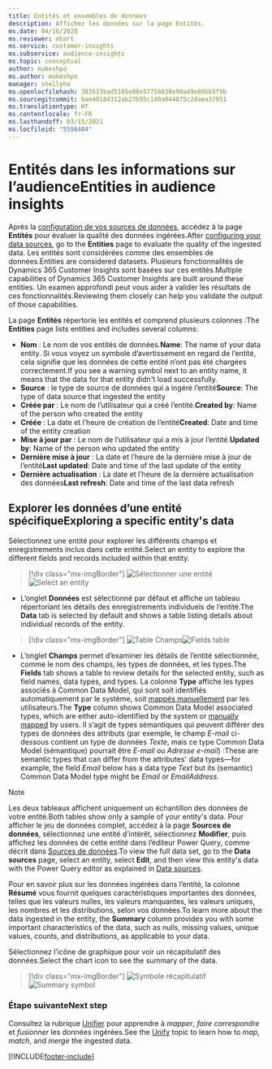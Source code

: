 ```yaml
---
title: Entités et ensembles de données
description: Affichez les données sur la page Entités.
ms.date: 04/16/2020
ms.reviewer: mhart
ms.service: customer-insights
ms.subservice: audience-insights
ms.topic: conceptual
author: mukeshpo
ms.author: mukeshpo
manager: shellyha
ms.openlocfilehash: 383523bad5105e08e57758838e90a49e805b5f9b
ms.sourcegitcommit: bae40184312ab27b95c140a044875c2daea37951
ms.translationtype: HT
ms.contentlocale: fr-FR
ms.lasthandoff: 03/15/2021
ms.locfileid: "5596404"
---
```

# <a name="entities-in-audience-insights"></a><span data-ttu-id="4b6b9-103">Entités dans les informations sur l’audience</span><span class="sxs-lookup"><span data-stu-id="4b6b9-103">Entities in audience insights</span></span>

<span data-ttu-id="4b6b9-104">Après la [configuration de vos sources de données](data-sources.md), accédez à la page **Entités** pour évaluer la qualité des données ingérées.</span><span class="sxs-lookup"><span data-stu-id="4b6b9-104">After [configuring your data sources](data-sources.md), go to the **Entities** page to evaluate the quality of the ingested data.</span></span> <span data-ttu-id="4b6b9-105">Les entités sont considérées comme des ensembles de données.</span><span class="sxs-lookup"><span data-stu-id="4b6b9-105">Entities are considered datasets.</span></span> <span data-ttu-id="4b6b9-106">Plusieurs fonctionnalités de Dynamics 365 Customer Insights sont basées sur ces entités.</span><span class="sxs-lookup"><span data-stu-id="4b6b9-106">Multiple capabilities of Dynamics 365 Customer Insights are built around these entities.</span></span> <span data-ttu-id="4b6b9-107">Un examen approfondi peut vous aider à valider les résultats de ces fonctionnalités.</span><span class="sxs-lookup"><span data-stu-id="4b6b9-107">Reviewing them closely can help you validate the output of those capabilities.</span></span>

<span data-ttu-id="4b6b9-108">La page **Entités** répertorie les entités et comprend plusieurs colonnes :</span><span class="sxs-lookup"><span data-stu-id="4b6b9-108">The **Entities** page lists entities and includes several columns:</span></span>

- <span data-ttu-id="4b6b9-109">**Nom** : Le nom de vos entités de données.</span><span class="sxs-lookup"><span data-stu-id="4b6b9-109">**Name**: The name of your data entity.</span></span> <span data-ttu-id="4b6b9-110">Si vous voyez un symbole d’avertissement en regard de l’entité, cela signifie que les données de cette entité n’ont pas été chargées correctement.</span><span class="sxs-lookup"><span data-stu-id="4b6b9-110">If you see a warning symbol next to an entity name, it means that the data for that entity didn't load successfully.</span></span>
- <span data-ttu-id="4b6b9-111">**Source** : le type de source de données qui a ingéré l’entité</span><span class="sxs-lookup"><span data-stu-id="4b6b9-111">**Source**: The type of data source that ingested the entity</span></span>
- <span data-ttu-id="4b6b9-112">**Créée par** : Le nom de l’utilisateur qui a créé l’entité.</span><span class="sxs-lookup"><span data-stu-id="4b6b9-112">**Created by**: Name of the person who created the entity</span></span>
- <span data-ttu-id="4b6b9-113">**Créée** : La date et l’heure de création de l’entité</span><span class="sxs-lookup"><span data-stu-id="4b6b9-113">**Created**: Date and time of the entity creation</span></span>
- <span data-ttu-id="4b6b9-114">**Mise à jour par** : Le nom de l’utilisateur qui a mis à jour l’entité.</span><span class="sxs-lookup"><span data-stu-id="4b6b9-114">**Updated by**: Name of the person who updated the entity</span></span>
- <span data-ttu-id="4b6b9-115">**Dernière mise à jour** : La date et l’heure de la dernière mise à jour de l’entité</span><span class="sxs-lookup"><span data-stu-id="4b6b9-115">**Last updated**: Date and time of the last update of the entity</span></span>
- <span data-ttu-id="4b6b9-116">**Dernière actualisation** : La date et l’heure de la dernière actualisation des données</span><span class="sxs-lookup"><span data-stu-id="4b6b9-116">**Last refresh**: Date and time of the last data refresh</span></span>

## <a name="exploring-a-specific-entitys-data"></a><span data-ttu-id="4b6b9-117">Explorer les données d’une entité spécifique</span><span class="sxs-lookup"><span data-stu-id="4b6b9-117">Exploring a specific entity's data</span></span>

<span data-ttu-id="4b6b9-118">Sélectionnez une entité pour explorer les différents champs et enregistrements inclus dans cette entité.</span><span class="sxs-lookup"><span data-stu-id="4b6b9-118">Select an entity to explore the different fields and records included within that entity.</span></span>

> [!div class="mx-imgBorder"]
> <span data-ttu-id="4b6b9-119">![Sélectionner une entité](media/data-manager-entities-data.png "Sélectionner une entité")</span><span class="sxs-lookup"><span data-stu-id="4b6b9-119">![Select an entity](media/data-manager-entities-data.png "Select an entity")</span></span>

- <span data-ttu-id="4b6b9-120">L’onglet **Données** est sélectionné par défaut et affiche un tableau répertoriant les détails des enregistrements individuels de l’entité.</span><span class="sxs-lookup"><span data-stu-id="4b6b9-120">The **Data** tab is selected by default and shows a table listing details about individual records of the entity.</span></span>

> [!div class="mx-imgBorder"]
> <span data-ttu-id="4b6b9-121">![Table Champs](media/data-manager-entities-fields.PNG "Table Champs")</span><span class="sxs-lookup"><span data-stu-id="4b6b9-121">![Fields table](media/data-manager-entities-fields.PNG "Fields table")</span></span>

- <span data-ttu-id="4b6b9-122">L’onglet **Champs** permet d’examiner les détails de l’entité sélectionnée, comme le nom des champs, les types de données, et les types.</span><span class="sxs-lookup"><span data-stu-id="4b6b9-122">The **Fields** tab shows a table to review details for the selected entity, such as field names, data types, and types.</span></span> <span data-ttu-id="4b6b9-123">La colonne **Type** affiche les types associés à Common Data Model, qui sont soit identifiés automatiquement par le système, soit [mappés manuellement](map-entities.md) par les utilisateurs.</span><span class="sxs-lookup"><span data-stu-id="4b6b9-123">The **Type** column shows Common Data Model associated types, which are either auto-identified by the system or [manually mapped](map-entities.md) by users.</span></span> <span data-ttu-id="4b6b9-124">Il s’agit de types sémantiques qui peuvent différer des types de données des attributs (par exemple, le champ *E-mail* ci-dessous contient un type de données *Texte*, mais ce type Common Data Model (sémantique) pourrait être *E-mail* ou *Adresse e-mail*) :</span><span class="sxs-lookup"><span data-stu-id="4b6b9-124">These are semantic types that can differ from the attributes' data types—for example, the field *Email* below has a data type *Text* but its (semantic) Common Data Model type might be *Email* or *EmailAddress*.</span></span>

> [!NOTE]
> <span data-ttu-id="4b6b9-125">Les deux tableaux affichent uniquement un échantillon des données de votre entité.</span><span class="sxs-lookup"><span data-stu-id="4b6b9-125">Both tables show only a sample of your entity's data.</span></span> <span data-ttu-id="4b6b9-126">Pour afficher le jeu de données complet, accédez à la page **Sources de données**, sélectionnez une entité d’intérêt, sélectionnez **Modifier**, puis affichez les données de cette entité dans l’éditeur Power Query, comme décrit dans [Sources de données](data-sources.md).</span><span class="sxs-lookup"><span data-stu-id="4b6b9-126">To view the full data set, go to the **Data sources** page, select an entity, select **Edit**, and then view this entity's data with the Power Query editor as explained in [Data sources](data-sources.md).</span></span>

<span data-ttu-id="4b6b9-127">Pour en savoir plus sur les données ingérées dans l’entité, la colonne **Résumé** vous fournit quelques caractéristiques importantes des données, telles que les valeurs nulles, les valeurs manquantes, les valeurs uniques, les nombres et les distributions, selon vos données.</span><span class="sxs-lookup"><span data-stu-id="4b6b9-127">To learn more about the data ingested in the entity, the **Summary** column provides you with some important characteristics of the data, such as nulls, missing values, unique values, counts, and distributions, as applicable to your data.</span></span>

<span data-ttu-id="4b6b9-128">Sélectionnez l’icône de graphique pour voir un récapitulatif des données.</span><span class="sxs-lookup"><span data-stu-id="4b6b9-128">Select the chart icon to see the summary of the data.</span></span>

> [!div class="mx-imgBorder"]
> <span data-ttu-id="4b6b9-129">![Symbole récapitulatif](media/data-manager-entities-summary.png "Table Résumé des données")</span><span class="sxs-lookup"><span data-stu-id="4b6b9-129">![Summary symbol](media/data-manager-entities-summary.png "Data summary table")</span></span>

### <a name="next-step"></a><span data-ttu-id="4b6b9-130">Étape suivante</span><span class="sxs-lookup"><span data-stu-id="4b6b9-130">Next step</span></span>

<span data-ttu-id="4b6b9-131">Consultez la rubrique [Unifier](data-unification.md) pour apprendre à *mapper*, *faire correspondre* et *fusionner* les données ingérées.</span><span class="sxs-lookup"><span data-stu-id="4b6b9-131">See the [Unify](data-unification.md) topic to learn how to *map*, *match*, and *merge* the ingested data.</span></span>


[!INCLUDE[footer-include](../includes/footer-banner.md)]